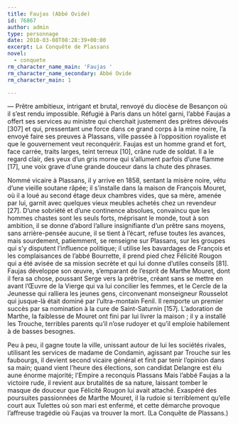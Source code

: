 ```yaml
---
title: Faujas (Abbé Ovide)
id: 76867
author: admin
type: personnage
date: 2010-03-08T08:28:39+00:00
excerpt: La Conquête de Plassans
novel:
  - conquete
rm_character_name_main: 'Faujas '
rm_character_name_secondary: Abbé Ovide
rm_character_main: 1

---
```

— Prêtre ambitieux, intrigant et brutal, renvoyé du diocèse de Besançon où il s&rsquo;est rendu impossible. Réfugié à Paris dans un hôtel garni, l&rsquo;abbé Faujas a offert ses services au ministre qui cherchait justement des prêtres dévoués [307] et qui, pressentant une force dans ce grand corps à la mine noire, l&rsquo;a envoyé faire ses preuves à Plassans, ville passée à l&rsquo;opposition royaliste et que le gouvernement veut reconquérir. Faujas est un homme grand et fort, face carrée, traits larges, teint terreux [10], crâne rude de soldat. Il a le regard clair, des yeux d&rsquo;un gris morne qui s&rsquo;allument parfois d&rsquo;une flamme [17], une voix grave d&rsquo;une grande douceur dans la chute des phrases.

Nommé vicaire à Plassans, il y arrive en 1858, sentant la misère noire, vêtu d&rsquo;une vieille soutane râpée; il s&rsquo;installe dans la maison de François Mouret, où il a loué au second étage deux chambres vides, que sa mère, amenée par lui, garnit avec quelques vieux meubles achetés chez un revendeur [27]. D&rsquo;une sobriété et d&rsquo;une continence absolues, convaincu que les hommes chastes sont les seuls forts, méprisant le monde, tout à son ambition, il se donne d&rsquo;abord l&rsquo;allure insignifiante d&rsquo;un prêtre sans moyens, sans arrière-pensée aucune, il se tient à l&rsquo;écart, refuse toutes les avances, mais sourdement, patiemment, se renseigne sur Plassans, sur les groupes qui s&rsquo;y disputent l&rsquo;influence politique; il utilise les bavardages de François et les complaisances de l&rsquo;abbé Bourrette, il prend pied chez Félicité Rougon qui a été avisée de sa mission secrète et qui lui donne d&rsquo;utiles conseils [81]. Faujas développe son œuvre, s&rsquo;emparant de l&rsquo;esprit de Marthe Mouret, dont il fera sa chose, poussant Serge vers la prêtrise, créant sans se mettre en avant l&rsquo;Œuvre de la Vierge qui va lui concilier les femmes, et le Cercle de la Jeunesse qui ralliera les jeunes gens, circonvenant monseigneur Rousselot qui jusque-là était dominé par l&rsquo;ultra-montain Fenil. Il remporte un premier succès par sa nomination à la cure de Saint-Saturnin [157j. L&rsquo;adoration de Marthe, la faiblesse de Mouret ont fini par lui livrer la maison ; il y a installé les Trouche, terribles parents qu&rsquo;il n&rsquo;ose rudoyer et qu&rsquo;il emploie habilement à de basses besognes.

Peu à peu, il gagne toute la ville, unissant autour de lui les sociétés rivales, utilisant les services de madame de Condamin, agissant par Trouche sur les faubourgs, il devient second vicaire général et finit par tenir l&rsquo;opinion dans sa main; quand vient l&rsquo;heure des élections, son candidat Delangre est élu aune énorme majorité; l&rsquo;Empire a reconquis Plassans Mais l&rsquo;abbé Faujas a la victoire rude, il revient aux brutalités de sa nature, laissant tomber le masque de douceur que Félicité Rougon lui avait attaché. Exaspéré des poursuites passionnées de Marthe Mouret, il la rudoie si terriblement qu&rsquo;elle court aux Tulettes où son mari est enfermé, et cette démarche provoque l&rsquo;affreuse tragédie où Faujas va trouver la mort. (La Conquête de Plassans.)